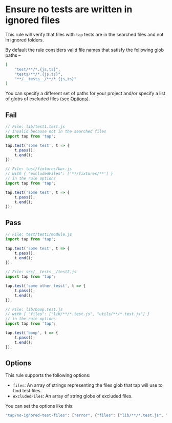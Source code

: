 # Ensure no tests are written in ignored files

This rule will verify that files with `tap` tests are in the searched files and not in ignored folders.

By default the rule considers valid file names that satisfy the following glob paths –
```json
[
	"test/**/*.{js,ts}",
	"tests/**/*.{js,ts}",
	"**/__tests__/**/*.{js,ts}"
]
```

You can specify a different set of paths for your project and/or specify a list of globs of excluded files (see [Options](#options)).

## Fail

```js
// File: lib/test1.test.js
// Invalid because not in the searched files
import tap from 'tap';

tap.test('some test', t => {
	t.pass();
	t.end();
});

// File: test/fixtures/bar.js
// with { "excludedFiles": ['**/fixtures/**'] }
// in the rule options
import tap from 'tap';

tap.test('some test', t => {
	t.pass();
	t.end();
});
```


## Pass

```js
// File: test/test1/module.js
import tap from 'tap';

tap.test('some test', t => {
	t.pass();
	t.end();
});

// File: src/__tests__/test2.js
import tap from 'tap';

tap.test('some other tesst', t => {
	t.pass();
	t.end();
});

// File: lib/boop.test.js
// with { "files": ["lib/**/*.test.js", "utils/**/*.test.js"] }
// in the rule options
import tap from 'tap';

tap.test('boop', t => {
	t.pass();
	t.end();
});
```

## Options

This rule supports the following options:

- `files`: An array of strings representing the files glob that tap will use to find test files.
- `excludedFiles`: An array of string globs of excluded files.

You can set the options like this:

```js
"tap/no-ignored-test-files": ["error", {"files": ["lib/**/*.test.js", "utils/**/*.test.js"], "excludedFiles": ["**/fixtures/**", "**/helpers/**"]}]
```
